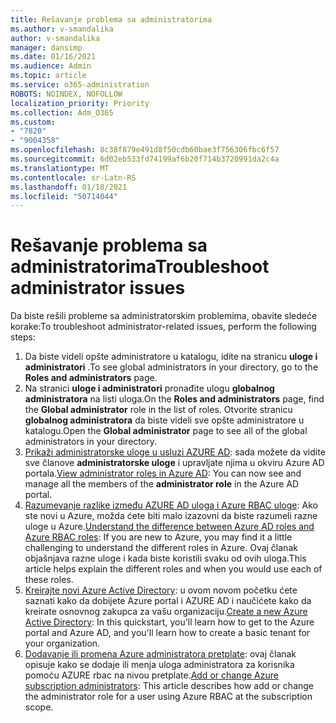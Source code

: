 ```yaml
---
title: Rešavanje problema sa administratorima
ms.author: v-smandalika
author: v-smandalika
manager: dansimp
ms.date: 01/16/2021
ms.audience: Admin
ms.topic: article
ms.service: o365-administration
ROBOTS: NOINDEX, NOFOLLOW
localization_priority: Priority
ms.collection: Adm_O365
ms.custom:
- "7820"
- "9004358"
ms.openlocfilehash: 8c38f879e491d8f50cdb60bae3f756306fbc6f57
ms.sourcegitcommit: 6d02eb533fd74199af6b20f714b3720991da2c4a
ms.translationtype: MT
ms.contentlocale: sr-Latn-RS
ms.lasthandoff: 01/18/2021
ms.locfileid: "50714044"
---
```

# <a name="troubleshoot-administrator-issues"></a><span data-ttu-id="00804-102">Rešavanje problema sa administratorima</span><span class="sxs-lookup"><span data-stu-id="00804-102">Troubleshoot administrator issues</span></span>

<span data-ttu-id="00804-103">Da biste rešili probleme sa administratorskim problemima, obavite sledeće korake:</span><span class="sxs-lookup"><span data-stu-id="00804-103">To troubleshoot administrator-related issues, perform the following steps:</span></span>

1. <span data-ttu-id="00804-104">Da biste videli opšte administratore u katalogu, idite na stranicu **uloge i administratori** .</span><span class="sxs-lookup"><span data-stu-id="00804-104">To see global administrators in your directory, go to the **Roles and administrators** page.</span></span>
2. <span data-ttu-id="00804-105">Na stranici **uloge i administratori** pronađite ulogu **globalnog administratora** na listi uloga.</span><span class="sxs-lookup"><span data-stu-id="00804-105">On the **Roles and administrators** page, find the **Global administrator** role in the list of roles.</span></span> <span data-ttu-id="00804-106">Otvorite stranicu **globalnog administratora** da biste videli sve opšte administratore u katalogu.</span><span class="sxs-lookup"><span data-stu-id="00804-106">Open the **Global administrator** page to see all of the global administrators in your directory.</span></span>
3. <span data-ttu-id="00804-107">[Prikaži administratorske uloge u usluzi AZURE AD](https://docs.microsoft.com/azure/active-directory/roles/manage-roles-portal): sada možete da vidite sve članove **administratorske uloge** i upravljate njima u okviru Azure AD portala.</span><span class="sxs-lookup"><span data-stu-id="00804-107">[View administrator roles in Azure AD](https://docs.microsoft.com/azure/active-directory/roles/manage-roles-portal): You can now see and manage all the members of the **administrator role** in the Azure AD portal.</span></span>
4. <span data-ttu-id="00804-108">[Razumevanje razlike između AZURE AD uloga i Azure RBAC uloge](https://docs.microsoft.com/azure/role-based-access-control/rbac-and-directory-admin-roles): Ako ste novi u Azure, možda ćete biti malo izazovni da biste razumeli razne uloge u Azure.</span><span class="sxs-lookup"><span data-stu-id="00804-108">[Understand the difference between Azure AD roles and Azure RBAC roles](https://docs.microsoft.com/azure/role-based-access-control/rbac-and-directory-admin-roles): If you are new to Azure, you may find it a little challenging to understand the different roles in Azure.</span></span> <span data-ttu-id="00804-109">Ovaj članak objašnjava razne uloge i kada biste koristili svaku od ovih uloga.</span><span class="sxs-lookup"><span data-stu-id="00804-109">This article helps explain the different roles and when you would use each of these roles.</span></span>
5. <span data-ttu-id="00804-110">[Kreirajte novi Azure Active Directory](https://docs.microsoft.com/azure/active-directory/fundamentals/active-directory-access-create-new-tenant): u ovom novom početku ćete saznati kako da dobijete Azure portal i AZURE AD i naučićete kako da kreirate osnovnog zakupca za vašu organizaciju.</span><span class="sxs-lookup"><span data-stu-id="00804-110">[Create a new Azure Active Directory](https://docs.microsoft.com/azure/active-directory/fundamentals/active-directory-access-create-new-tenant): In this quickstart, you'll learn how to get to the Azure portal and Azure AD, and you'll learn how to create a basic tenant for your organization.</span></span>
6. <span data-ttu-id="00804-111">[Dodavanje ili promena Azure administratora pretplate](https://docs.microsoft.com/azure/cost-management-billing/manage/add-change-subscription-administrator): ovaj članak opisuje kako se dodaje ili menja uloga administratora za korisnika pomoću AZURE rbac na nivou pretplate.</span><span class="sxs-lookup"><span data-stu-id="00804-111">[Add or change Azure subscription administrators](https://docs.microsoft.com/azure/cost-management-billing/manage/add-change-subscription-administrator): This article describes how add or change the administrator role for a user using Azure RBAC at the subscription scope.</span></span>
